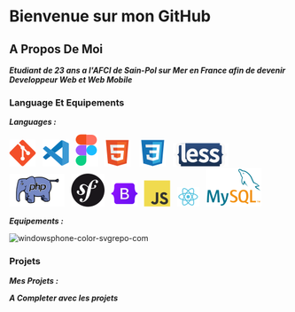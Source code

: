 # Bienvenue sur mon GitHub

## A Propos De Moi 
***Etudiant de 23 ans a l'AFCI de Sain-Pol sur Mer en France afin de devenir Developpeur Web et Web Mobile***

### Language Et Equipements 
***Languages :***

![imgGit](/img/git.svg)&nbsp;&nbsp;
![imgVscode](/img/vscode.svg)&nbsp;&nbsp;
![imgFigma](/img/figma.svg)&nbsp;&nbsp;
![imgHtml](/img/html.svg) &nbsp;&nbsp;
![imgCSS](/img/css.svg)&nbsp;&nbsp;
![imgLess](/img/less-1.svg)&nbsp;&nbsp; 
![imgPhp](/img/php2.svg)&nbsp;&nbsp;
![imgSymfony](/img/symfony.svg)&nbsp;&nbsp;
![imgBootStrap](/img/bootstrap.svg)&nbsp;&nbsp; 
![imgJs](/img/javascript.svg)&nbsp;&nbsp;
![imgReact](/img/react.svg)&nbsp;&nbsp;
![imgMySql](/img/mysql1.svg)&nbsp;&nbsp;

***Equipements :***

![windowsphone-color-svgrepo-com](https://github.com/Steven-Grecescu/Steven-Grecescu/assets/145989695/0ade02f1-8a4c-443c-890e-a93f5c32a44d)

### Projets
***Mes Projets :***

***A Completer avec les projets*** 


